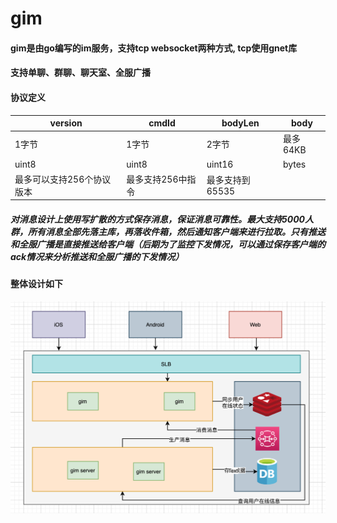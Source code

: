# gim

#### gim是由go编写的im服务，支持tcp websocket两种方式, tcp使用gnet库

#### 支持单聊、群聊、聊天室、全服广播

#### 协议定义
|version|cmdId|bodyLen|body|
|---|---|---|---|
|1字节|1字节|2字节|最多64KB|
|uint8|uint8|uint16|bytes|
|最多可以支持256个协议版本|最多支持256中指令|最多支持到65535||

##### 对消息设计上使用写扩散的方式保存消息，保证消息可靠性。最大支持5000人群，所有消息全部先落主库，再落收件箱，然后通知客户端来进行拉取。只有推送和全服广播是直接推送给客户端（后期为了监控下发情况，可以通过保存客户端的ack情况来分析推送和全服广播的下发情况）

#### 整体设计如下


![avatar](gim.png)